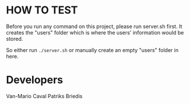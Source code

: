 # HOW TO TEST
Before you run any command on this project, please run server.sh first.
It creates the "users" folder which is where the users' information would be stored.

So either run `./server.sh` or manually create an empty "users" folder in here.

# Developers
Van-Mario Caval
Patriks Briedis
